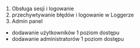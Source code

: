 1. Obsługa sesji i logowanie
2. przechywtywanie błędów i logowanie w Loggerze
3. Admin panel 
- dodawanie użytkowników 1 poziom dostępu
- dodawanie administratorów 1 poziom dostępu
